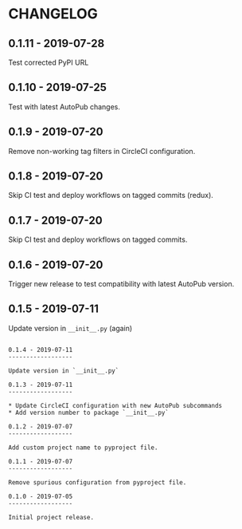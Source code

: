 CHANGELOG
=========

0.1.11 - 2019-07-28
-------------------

Test corrected PyPI URL

0.1.10 - 2019-07-25
-------------------

Test with latest AutoPub changes.

0.1.9 - 2019-07-20
------------------

Remove non-working tag filters in CircleCI configuration.

0.1.8 - 2019-07-20
------------------

Skip CI test and deploy workflows on tagged commits (redux).

0.1.7 - 2019-07-20
------------------

Skip CI test and deploy workflows on tagged commits.

0.1.6 - 2019-07-20
------------------

Trigger new release to test compatibility with latest AutoPub version.

0.1.5 - 2019-07-11
------------------

Update version in `__init__.py` (again)
```

0.1.4 - 2019-07-11
------------------

Update version in `__init__.py`

0.1.3 - 2019-07-11
------------------

* Update CircleCI configuration with new AutoPub subcommands
* Add version number to package `__init__.py`

0.1.2 - 2019-07-07
------------------

Add custom project name to pyproject file.

0.1.1 - 2019-07-07
------------------

Remove spurious configuration from pyproject file.

0.1.0 - 2019-07-05
------------------

Initial project release.
